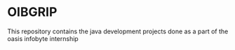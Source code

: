 # OIBGRIP
This repository contains the java development projects done as a part of the oasis infobyte internship

